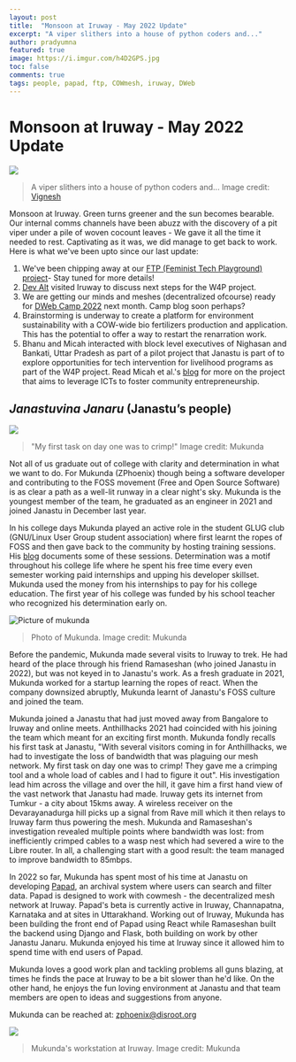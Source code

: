 ```yaml
---
layout: post
title:  "Monsoon at Iruway - May 2022 Update"
excerpt: "A viper slithers into a house of python coders and..."
author: pradyumna
featured: true
image: https://i.imgur.com/h4D2GPS.jpg
toc: false
comments: true
tags: people, papad, ftp, COWmesh, iruway, DWeb
---
```


# Monsoon at Iruway - May 2022 Update

![](https://i.imgur.com/h4D2GPS.jpg)

> A viper slithers into a house of python coders and... 
> Image credit: [Vignesh](https://www.instagram.com/vignesh.ns/)

Monsoon at Iruway. Green turns greener and the sun becomes bearable. Our internal comms channels have been abuzz with the discovery of a pit viper under a pile of woven cocount leaves - We gave it all the time it needed to rest. Captivating as it was, we did manage to get back to work. Here is what we've been upto since our last update:
1. We've been chipping away at our [FTP (Feminist Tech Playground) project](https://files.janastu.org/s/yasYmDQERBqgASs#pdfviewer)- Stay tuned for more details!
1. [Dev Alt](https://www.devalt.org) visited Iruway to discuss next steps for the W4P project. 
1. We are getting our minds and meshes (decentralized ofcourse) ready for [DWeb Camp 2022](https://dwebcamp.org)  next month.  Camp blog soon perhaps?  
1. Brainstorming is underway to create a platform for environment sustainability with a COW-wide bio fertilizers production and application.  This has the potential to offer a way to restart the renarration work. 
1. Bhanu and Micah interacted with block level executives of Nighasan and Bankati, Uttar Pradesh as part of a pilot project that Janastu is part of to explore opportunities for tech intervention for livelihood programs as part of the W4P project. Read Micah et al.'s [blog](https://blog.janastu.org/journeys-dreams-and-everything-in-between/) for more on the project that aims to leverage ICTs to foster community entrepreneurship.  


## *Janastuvina Janaru* (Janastu’s people)
![](https://i.imgur.com/2IdnFz0.jpg)


> "My first task on day one was to crimp!" 
> Image credit: Mukunda 

Not all of us graduate out of college with clarity and determination in what we want to do. For Mukunda (ZPhoenix) though being a software developer and contributing to the FOSS movement (Free and Open Source Software) is as clear a path as a  well-lit runway in a clear night's sky.  Mukunda is the youngest member of the team, he graduated as an engineer in 2021 and joined Janastu in December last year.  

In his college days Mukunda played an active role in the student  GLUG club (GNU/Linux User Group student association) where first learnt the ropes of FOSS and then gave back to the community by hosting training sessions. His [blog](https://zphoenix.gitlab.io/blogs/) documents some of these sessions. Determination was a motif throughout his college life where he spent his free time every even semester working  paid internships and upping his developer skillset. Mukunda used the money from his internships to pay for his college education. The first year of his college was funded by his school teacher who recognized his determination early on. 


<img src="https://i.imgur.com/iLDjlO7.jpg" alt="Picture of mukunda" style="max-height:250px"/>

> Photo of Mukunda.
> Image credit: Mukunda


Before the pandemic, Mukunda made several visits to Iruway to trek. He had heard of the place through his friend Ramaseshan (who joined Janastu in 2022), but was not keyed in to Janastu's work. As a fresh graduate in 2021, Mukunda worked for a startup learning the ropes of react. When the company downsized abruptly, Mukunda learnt of Janastu's FOSS culture and joined the team. 

Mukunda joined a Janastu that had just moved away from Bangalore to Iruway and online meets. Anthillhacks 2021 had coincided with his joining the team which meant for an exciting first month. Mukunda fondly recalls his first task at Janastu, "With several visitors coming in for Anthillhacks, we had to investigate the loss of bandwidth that was plaguing our mesh network. My first task on day one was to crimp! They gave me a crimping tool and a whole load of cables and I had to figure it out". His investigation lead him across the village and over the hill, it gave him a first hand view of the vast network that Janastu had made. Iruway gets its internet from Tumkur - a city about 15kms away. A wireless receiver on the Devarayanadurga hill picks up a signal from Rave mill which it then relays to Iruway farm thus powering the mesh. Mukunda and Ramaseshan's investigation revealed multiple points where bandwidth was lost: from inefficiently crimped cables to a wasp nest which had severed a wire to the Libre router. In all, a challenging start with a good result: the team managed to improve bandwidth to 85mbps. 

In 2022 so far, Mukunda has spent most of his time at Janastu on developing [Papad](https://gitlab.com/servelots/papad), an archival system where users can search and filter data. Papad is designed to work with cowmesh - the decentralized mesh network at Iruway. Papad's beta is currently active in Iruway, Channapatna, Karnataka and at sites in Uttarakhand. Working out of Iruway, Mukunda has been  building the front end of Papad using React while Ramaseshan built the backend using Django and Flask, both building on work by other Janastu Janaru. Mukunda enjoyed his time at Iruway since it allowed him to spend time with end users of Papad. 

Mukunda loves a good work plan and tackling problems all guns blazing, at times he finds the pace at Iruway to be a bit slower than he'd like. On the other hand, he enjoys the fun loving environment at Janastu and that team members are open to ideas and suggestions from anyone. 

Mukunda can be reached at: zphoenix@disroot.org

![](https://i.imgur.com/Rr00vNq.jpg)

> Mukunda's workstation at Iruway.
> Image credit: Mukunda



